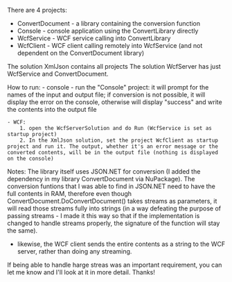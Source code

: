 There are 4 projects:
- ConvertDocument - a library containing the conversion function
- Console - console application using the ConvertLibrary directly
- WcfService - WCF service calling into ConvertLibrary
- WcfClient -  WCF client calling remotely into WcfService (and not dependent on the ConvertDocument library)

The solution XmlJson contains all projects
The solution WcfServer has just WcfService and ConvertDocument.

How to run:
	- console - run the "Console" project: it will prompt for the names of the input and output file; if conversion is not possible, it will display the error on the console, otherwise will display "success" and write the contents into the output file
	
	- WCF: 
		1. open the WcfServerSolution and do Run (WcfService is set as startup project)
		2. In the XmlJson solution, set the project WcfClient as startup project and run it. The output, whether it's an error message or the converted contents, will be in the output file (nothing is displayed on the console)
		
Notes:
The library itself uses JSON.NET for conversion (I added the dependency in my library ConvertDocument via NuPackage). The conversion funtions that I was able to find in JSON.NET need to have the full contents in RAM, therefore even though ConvertDocument.DoConvertDocument() takes streams as parameters, it will read those streams fully into strings (in a way defeating the purpose of passing streams - I made it this way so that if the implementation is changed to handle streams properly, the signature of the function will stay the same). 
- likewise, the WCF client sends the entire contents as a string to the WCF server, rather than doing any streaming.

If being able to handle harge streas was an important requirement, you can let me know and I'll look at it in more detail. Thanks!
